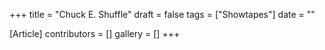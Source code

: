 +++
title = "Chuck E. Shuffle"
draft = false
tags = ["Showtapes"]
date = ""

[Article]
contributors = []
gallery = []
+++